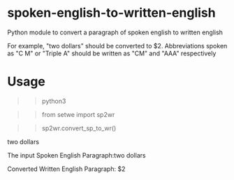 # spoken-english-to-written-english

Python module to convert a paragraph of spoken english to written english

For example, "two dollars" should be converted to $2. Abbreviations spoken as "C M" or "Triple A" should be written as "CM" and "AAA" respectively

# Usage
 >>python3
 
 >>from setwe import sp2wr
 
 >>sp2wr.convert_sp_to_wr()
 >>
 two dollars
 
 The input Spoken English Paragraph:two dollars
 
 Converted Written English Paragraph: $2
